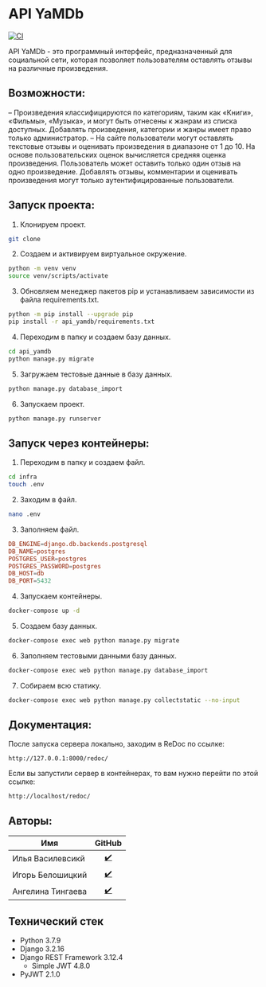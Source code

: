 # API YaMDb

[![CI](https://github.com/IlyaVasilevsky47/foodgram-project-react/actions/workflows/main.yml/badge.svg?branch=master)](https://github.com/IlyaVasilevsky47/foodgram-project-react/actions/workflows/main.yml)

API YaMDb - это программный интерфейс, предназначенный для социальной сети, которая позволяет пользователям оставлять отзывы на различные произведения.

## Возможности:
– Произведения классифицируются по категориям, таким как «Книги», «Фильмы», «Музыка», и могут быть отнесены к жанрам из списка доступных. Добавлять произведения, категории и жанры имеет право только администратор.
– На сайте пользователи могут оставлять текстовые отзывы и оценивать произведения в диапазоне от 1 до 10. На основе пользовательских оценок вычисляется средняя оценка произведения. Пользователь может оставить только один отзыв на одно произведение. Добавлять отзывы, комментарии и оценивать произведения могут только аутентифицированные пользователи.

## Запуск проекта:
1. Клонируем проект.
```bash
git clone
```
2. Создаем и активируем виртуальное окружение. 
```bash
python -m venv venv
source venv/scripts/activate
```
3. Обновляем менеджер пакетов pip и устанавливаем зависимости из файла requirements.txt.
```bash
python -m pip install --upgrade pip
pip install -r api_yamdb/requirements.txt
```
4. Переходим в папку и создаем базу данных. 
```bash
cd api_yamdb
python manage.py migrate 
```
5. Загружаем тестовые данные в базу данных.
```bash
python manage.py database_import
```
6. Запускаем проект.
```bash
python manage.py runserver 
```

## Запуск через контейнеры:
1. Переходим в папку и создаем файл.
```bash
cd infra
touch .env
```
2. Заходим в файл.
```bash
nano .env
```
3. Заполняем файл.
```conf
DB_ENGINE=django.db.backends.postgresql
DB_NAME=postgres
POSTGRES_USER=postgres
POSTGRES_PASSWORD=postgres
DB_HOST=db
DB_PORT=5432
```
4. Запускаем контейнеры.
```bash
docker-compose up -d
```
5. Создаем базу данных.
```bash
docker-compose exec web python manage.py migrate
```
6. Заполняем тестовыми данными базу данных.
```bash
docker-compose exec web python manage.py database_import
```
7. Собираем всю статику.
```bash
docker-compose exec web python manage.py collectstatic --no-input
```

## Документация:
После запуска сервера локально, заходим в ReDoc по ссылке:
```url
http://127.0.0.1:8000/redoc/
```
Если вы запустили сервер в контейнерах, то вам нужно перейти по этой ссылке:
```url
http://localhost/redoc/
```

## Авторы:
| Имя | GitHub |
| - | :-: |
| Илья Василевсикй | <a href="https://github.com/IlyaVasilevsky47" target="_blank"> :heavy_check_mark:</a> |
| Игорь Белошицкий | <a href="https://github.com/IgorBelosh" target="_blank"> :heavy_check_mark:</a> |
| Ангелина Тингаева | <a href="https://github.com/Angelina91" target="_blank"> :heavy_check_mark:</a> |

## Технический стек
- Python 3.7.9
- Django 3.2.16
- Django REST Framework 3.12.4
  - Simple JWT 4.8.0
- PyJWT 2.1.0
